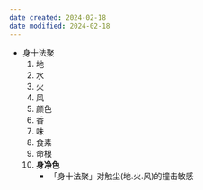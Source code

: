 ```yaml
---
date created: 2024-02-18
date modified: 2024-02-18
---
```

- 身十法聚
    1. 地
    2. 水
    3. 火
    4. 风
    5. 颜色
    6. 香
    7. 味
    8. 食素
    9. 命根
    10. **身净色** 
        - 「身十法聚」对触尘(地.火.风)的撞击敏感
